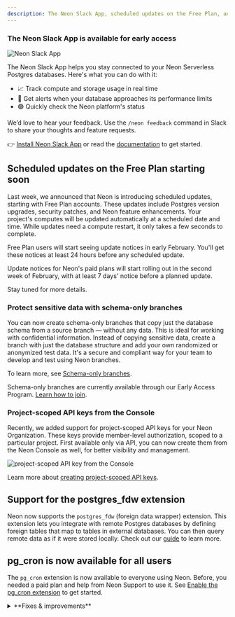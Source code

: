 ```yaml
---
description: The Neon Slack App, scheduled updates on the Free Plan, and more
---
```


### The Neon Slack App is available for early access

![Neon Slack App](/docs/relnotes/slack_app.png)

The Neon Slack App helps you stay connected to your Neon Serverless Postgres databases. Here's what you can do with it:

- 📈 Track compute and storage usage in real time
- 🔔 Get alerts when your database approaches its performance limits
- 🟢 Quickly check the Neon platform's status

We’d love to hear your feedback. Use the `/neon feedback` command in Slack to share your thoughts and feature requests.

👉 [Install Neon Slack App](https://slack.com/apps/A083ZAHGL1Z) or read the [documentation](/docs/manage/slack-app) to get started.

## Scheduled updates on the Free Plan starting soon

Last week, we announced that Neon is introducing scheduled updates, starting with Free Plan accounts. These updates include Postgres version upgrades, security patches, and Neon feature enhancements. Your project's computes will be updated automatically at a scheduled date and time. While updates need a compute restart, it only takes a few seconds to complete.

Free Plan users will start seeing update notices in early February. You'll get these notices at least 24 hours before any scheduled update.

Update notices for Neon's paid plans will start rolling out in the second week of February, with at least 7 days' notice before a planned update.

Stay tuned for more details.

### Protect sensitive data with schema-only branches

You can now create schema-only branches that copy just the database schema from a source branch — without any data. This is ideal for working with confidential information. Instead of copying sensitive data, create a branch with just the database structure and add your own randomized or anonymized test data. It's a secure and compliant way for your team to develop and test using Neon branches.

To learn more, see [Schema-only branches](/docs/guides/branching-schema-only).

Schema-only branches are currently available through our Early Access Program. [Learn how to join](/docs/introduction/roadmap#join-the-neon-early-access-program).

### Project-scoped API keys from the Console

Recently, we added support for project-scoped API keys for your Neon Organization. These keys provide member-level authorization, scoped to a particular project. First available only via API, you can now create them from the Neon Console as well, for better visibility and management.

![project-scoped API key from the Console](/docs/manage/project-scoped-from-console.png)

Learn more about [creating project-scoped API keys](/docs/manage/api-keys#create-project-scoped-organization-api-keys).

## Support for the postgres_fdw extension

Neon now supports the `postgres_fdw` (foreign data wrapper) extension. This extension lets you integrate with remote Postgres databases by defining foreign tables that map to tables in external databases. You can then query remote data as if it were stored locally. Check out our [guide](/docs/extensions/postgres_fdw) to learn more.

## pg_cron is now available for all users

The `pg_cron` extension is now available to everyone using Neon. Before, you needed a paid plan and help from Neon Support to use it. See [Enable the pg_cron extension](/docs/extensions/pg_cron#enable-the-pgcron-extension) to get started.

<details>

<summary>**Fixes & improvements**</summary>

- **Drizzle Studio update**

  We updated the Drizzle Studio integration that powers the **Tables** page in the Neon Console to version 1.0.12. For the latest improvements and fixes, see the [Neon Drizzle Studio Integration Changelog](https://github.com/neondatabase/neon-drizzle-studio-changelog/blob/main/CHANGELOG.md).

- **Console updates**

  Added a clear banner in the SQL Editor's results pane when running Time Travel queries to show that you're viewing historical data.

  ![time travel banner in SQL Editor](/docs/relnotes/time_travel_banner.png)

- **Postgres extension updates**

  - Neon now lets you to install the previous version of `pgvector`, which is one version behind the latest supported version.

    For example, if Neon’s latest supported `pgvector` version is 0.8.0, you can install the prior version, 0.7.4, by specifying the version number:

    ```sql
    CREATE EXTENSION vector VERSION '0.7.4';
    ```

    For more, see [Use a previous version of pgvector](/docs/extensions/pgvector#use-a-previous-version-of-pgvector)

  - The `pgx_ulid` extension (0.2.0) is now available for Postgres 17. To install it, run:

    ```sql
    CREATE EXTENSION pgx_ulid;`
    ```

- **Neon API**

  Newly created Neon API keys are now prefixed with `napi_`. This change improves security by enabling secret scanning mechanisms that rely on identifiable markers.

  Existing API keys remain valid. If you want to use the new format, you can generate a new API key. For instructions, see [API keys](/docs/manage/api-keys#creating-api-keys).

- **Fixes**

  - Fixed a bug where you might see an empty error screen when changing your email or resetting your password.
  - Fixed an issue where the SQL Editor sometimes ran queries on the main branch instead of your selected branch.

</details>
